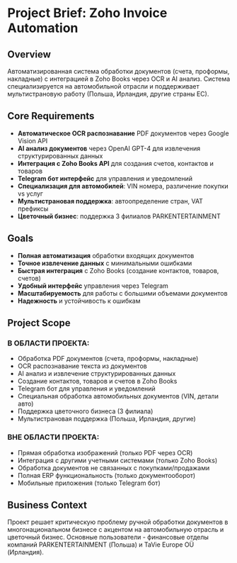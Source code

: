 # Project Brief: Zoho Invoice Automation

## Overview
Автоматизированная система обработки документов (счета, проформы, накладные) с интеграцией в Zoho Books через OCR и AI анализ. Система специализируется на автомобильной отрасли и поддерживает мультистрановую работу (Польша, Ирландия, другие страны ЕС).

## Core Requirements
- **Автоматическое OCR распознавание** PDF документов через Google Vision API
- **AI анализ документов** через OpenAI GPT-4 для извлечения структурированных данных
- **Интеграция с Zoho Books API** для создания счетов, контактов и товаров
- **Telegram бот интерфейс** для управления и уведомлений
- **Специализация для автомобилей**: VIN номера, различение покупки vs услуг
- **Мультистрановая поддержка**: автоопределение стран, VAT префиксы
- **Цветочный бизнес**: поддержка 3 филиалов PARKENTERTAINMENT

## Goals
- **Полная автоматизация** обработки входящих документов
- **Точное извлечение данных** с минимальными ошибками
- **Быстрая интеграция** с Zoho Books (создание контактов, товаров, счетов)
- **Удобный интерфейс** управления через Telegram
- **Масштабируемость** для работы с большими объемами документов
- **Надежность** и устойчивость к ошибкам

## Project Scope

### В ОБЛАСТИ ПРОЕКТА:
- Обработка PDF документов (счета, проформы, накладные)
- OCR распознавание текста из документов
- AI анализ и извлечение структурированных данных
- Создание контактов, товаров и счетов в Zoho Books
- Telegram бот для управления и уведомлений
- Специальная обработка автомобильных документов (VIN, детали авто)
- Поддержка цветочного бизнеса (3 филиала)
- Мультистрановая поддержка (Польша, Ирландия, другие)

### ВНЕ ОБЛАСТИ ПРОЕКТА:
- Прямая обработка изображений (только PDF через OCR)
- Интеграция с другими учетными системами (только Zoho Books)
- Обработка документов не связанных с покупками/продажами
- Полная ERP функциональность (только документооборот)
- Мобильные приложения (только Telegram бот)

## Business Context
Проект решает критическую проблему ручной обработки документов в многонациональном бизнесе с акцентом на автомобильную отрасль и цветочный бизнес. Основные пользователи - финансовые отделы компаний PARKENTERTAINMENT (Польша) и TaVie Europe OÜ (Ирландия).

